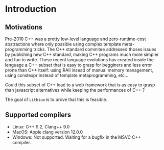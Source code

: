 # Introduction

## Motivations

Pre-2010 C++ was a pretty low-level language and zero-runtime-cost abstractions where only possible
using complex template meta-programming tricks. The C++ standard commitee addressed thoses issues by
publishing new C++ standard, making C++ programs much more simpler and fun to write.
These recent language evolutions has created inside the language a C++ subset that is easy to grasp 
for begginers and less error prone than C++ itself: using RAII insead of manual memory management, using
constexpr instead of template metaprogramming, etc... 


Could this subset of C++ lead to a web framework that is as easy to grasp than
javascript alternatives while keeping the performances of C++ ?


The goal of `Lithium` is to prove that this is feasible.

## Supported compilers
  - Linux: G++ 9.2, Clang++ 9.0
  - MacOS: Apple clang version 12.0.0 
  - Windows: Not supported. Waiting for a bugfix in the MSVC C++ compiler.
